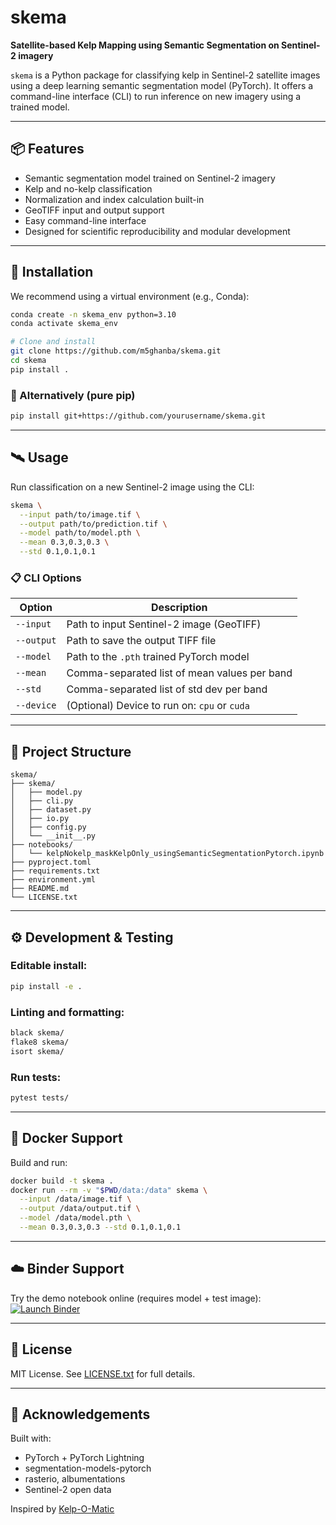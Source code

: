# skema

**Satellite-based Kelp Mapping using Semantic Segmentation on Sentinel-2 imagery**

`skema` is a Python package for classifying kelp in Sentinel-2 satellite images using a deep learning semantic segmentation model (PyTorch). It offers a command-line interface (CLI) to run inference on new imagery using a trained model.

---

## 📦 Features

- Semantic segmentation model trained on Sentinel-2 imagery
- Kelp and no-kelp classification
- Normalization and index calculation built-in
- GeoTIFF input and output support
- Easy command-line interface
- Designed for scientific reproducibility and modular development

---

## 🚀 Installation

We recommend using a virtual environment (e.g., Conda):

```bash
conda create -n skema_env python=3.10
conda activate skema_env

# Clone and install
git clone https://github.com/m5ghanba/skema.git
cd skema
pip install .
```
### 🔹 Alternatively (pure pip)

```bash
pip install git+https://github.com/yourusername/skema.git
```

---

## 🛰️ Usage

Run classification on a new Sentinel-2 image using the CLI:

```bash
skema \
  --input path/to/image.tif \
  --output path/to/prediction.tif \
  --model path/to/model.pth \
  --mean 0.3,0.3,0.3 \
  --std 0.1,0.1,0.1
```

### 📋 CLI Options

| Option       | Description                                  |
|--------------|----------------------------------------------|
| `--input`    | Path to input Sentinel-2 image (GeoTIFF)     |
| `--output`   | Path to save the output TIFF file            |
| `--model`    | Path to the `.pth` trained PyTorch model     |
| `--mean`     | Comma-separated list of mean values per band |
| `--std`      | Comma-separated list of std dev per band     |
| `--device`   | (Optional) Device to run on: `cpu` or `cuda` |

---

## 📁 Project Structure

```text
skema/
├── skema/
│   ├── model.py
│   ├── cli.py
│   ├── dataset.py
│   ├── io.py
│   ├── config.py
│   └── __init__.py
├── notebooks/
│   └── kelpNokelp_maskKelpOnly_usingSemanticSegmentationPytorch.ipynb
├── pyproject.toml
├── requirements.txt
├── environment.yml
├── README.md
└── LICENSE.txt
```

---

## ⚙️ Development & Testing

### Editable install:

```bash
pip install -e .
```

### Linting and formatting:

```bash
black skema/
flake8 skema/
isort skema/
```

### Run tests:

```bash
pytest tests/
```

---

## 🐳 Docker Support

Build and run:

```bash
docker build -t skema .
docker run --rm -v "$PWD/data:/data" skema \
  --input /data/image.tif \
  --output /data/output.tif \
  --model /data/model.pth \
  --mean 0.3,0.3,0.3 --std 0.1,0.1,0.1
```

---

## ☁️ Binder Support

Try the demo notebook online (requires model + test image):  
[![Launch Binder](https://mybinder.org/badge_logo.svg)](https://mybinder.org/v2/gh/yourusername/skema/HEAD?labpath=notebooks/kelpNokelp_maskKelpOnly_usingSemanticSegmentationPytorch.ipynb)

---

## 📜 License

MIT License. See [LICENSE.txt](LICENSE.txt) for full details.

---

## 🤝 Acknowledgements

Built with:
- PyTorch + PyTorch Lightning
- segmentation-models-pytorch
- rasterio, albumentations
- Sentinel-2 open data

Inspired by [Kelp-O-Matic](https://github.com/HakaiInstitute/kelp-o-matic)
